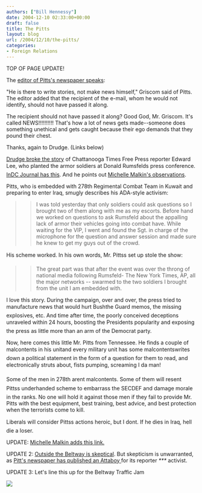 ```yaml
---
authors: ["Bill Hennessy"]
date: 2004-12-10 02:33:00+00:00
draft: false
title: The Pitts
layout: blog
url: /2004/12/10/the-pitts/
categories:
- Foreign Relations
---
```


TOP OF PAGE UPDATE!   






  

The [editor of Pitts's newspaper speaks](https://www.mediainfo.com/eandp/news/article_display.jsp?vnu_content_id=1000735190):  






  






"He is there to write stories, not make news
himself," Griscom said of Pitts. The editor added that the recipient of
the e-mail, whom he would not identify, should not have passed it
along.   

  




The recipient should not have passed it along? Good God, Mr.
Griscom. It's called NEWS!!!!!!!!!! That's how a lot of
news gets made--someone does something unethical and gets caught
because their ego demands that they pound their chest.   

  

Thanks, again to Drudge. (Links below)  

  



  






[Drudge broke the story](https://www.drudgereport.com/flashcp.htm) of Chattanooga Times Free Press reporter Edward Lee, who planted the armor soldiers at Donald Rumsfelds press conference. [InDC Journal has this](https://www.indcjournal.com/archives/001373.php). And he points out [Michelle Malkin's observations](https://michellemalkin.com/archives/000974.htm).








Pitts, who is embedded with 278th Regimental Combat Team in Kuwait and preparing to enter Iraq, smugly describes his ADA-style activism:







> 

> 
> > 

>> 
>> I
was told yesterday that only soldiers could ask questions so I brought
two of them along with me as my escorts. Before hand we worked on
questions to ask Rumsfeld about the appalling lack of armor their
vehicles going into combat have. While waiting for the VIP, I went and
found the Sgt. in charge of the microphone for the question and answer
session and made sure he knew to get my guys out of the crowd.
>> 
>> 
> 
> 







His scheme worked. In his own words, Mr. Pittss set up stole the show:







> 

> 
> > 

>> 
>> The
great part was that after the event was over the throng of national
media following Rumsfeld- The New York Times, AP, all the major
networks -- swarmed to the two soldiers I brought from the unit I am
embedded with.
>> 
>> 
> 
> 







I love this story. During
the campaign, over and over, the press tried to manufacture news that
would hurt Bushthe Guard memos, the missing explosives, etc. And
time after time, the poorly conceived deceptions unraveled within 24
hours, boosting the Presidents popularity and exposing the press as
little more than an arm of the Democrat party.







Now, here comes this little Mr. Pitts from Tennessee.
He finds a couple of malcontents in his unitand every military unit
has some malcontentswrites down a political statement in the form of a
question for them to read, and electronically struts about, fists
pumping, screaming I da man!







Some of the men in 278th arent malcontents. Some of them will resent Pittss underhanded scheme to embarrass the SECDEF and damage morale in the ranks. No
one will hold it against those men if they fail to provide Mr. Pitts
with the best equipment, best training, best advice, and best
protection when the terrorists come to kill.







Liberals will consider Pittss actions heroic, but I dont. If he dies in Iraq, hell die a loser.







UPDATE: [Michelle Malkin adds this link.](https://reporterette.blogspot.com/2004/12/reporter-bias-revealed.html)




UPDATE 2: [Outside the Beltway is skeptical](https://www.outsidethebeltway.com/archives/8393). But skepticism is unwarranted, as [Pitt's newspaper has published an Attaboy ](https://www.whnt19.com/Global/story.asp?S=2672925)for its reporter _***_ activist.   






UPDATE 3: Let's line this up for the Beltway Traffic Jam  



![](https://blog.billhennessy.com/aggbug.aspx?PostID=835)

